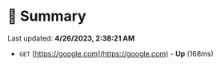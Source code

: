 # 📖 Summary
Last updated: **4/26/2023, 2:38:21 AM**

- `GET` [https://google.com](https://google.com) - **Up** (168ms)
